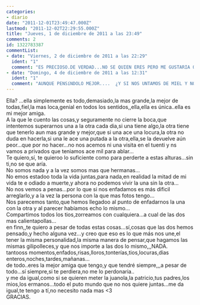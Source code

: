 ```yaml
---
categories:
- diario
date: "2011-12-01T23:49:47.000Z"
lastmod: "2011-12-02T22:29:55.000Z"
title: "Jueves, 1 de diciembre de 2011 a las 23:49"
comments: 2
id: 1322783387
commentList:
- date: "Viernes, 2 de diciembre de 2011 a las 22:29"
  ident: "1"
  comment: "ES PRECIOSO.DE VERDAD...NO SE QUIEN ERES PERO ME GUSTARIA QUE ME CONTESTARAS,VA A TU MEJOR AMIGA COMO PUEDO COMPROBAR ;)   \nORGULLOSA TENDRíA QUE ESTAR :)"
- date: "Domingo, 4 de diciembre de 2011 a las 12:31"
  ident: "1"
  comment: "AUNQUE PENSíNDOLO MEJOR....  ¿Y SI NOS UNTAMOS DE MIEL Y NOS LAMEMOS? :)"
---
```


Ella? ...ella simplemente es todo,demasiado,la mas grande,la mejor de todas,fiel,la mas loca,genial en todos los sentidos,,ella,ella es única..ella es mi mejor amiga.  
A la que le cuento las cosas,y seguramente no cierre la boca,que intentemos superarnos una a la otra cada dia,si una tiene algo,la otra tiene que tenerlo aun mas grande y mejor,que si una ace una locura,la otra no duda en hacerla,si una le ace una putada a la otra,ella,se la devuelve aún peor...que por no hacer...no nos acemos ni una visita en el tuenti y ns vamos a privados que teniamos ace mil para ablar...  
Te quiero,sí, te quieroo lo suficiente como para perderte a estas alturas...sin ti,no se que aría.  
No somos nada y a la vez somos mas que hermanas...  
No emos estadoo toda la vida juntas,para nada,en realidad la mitad de mi vida te e odiado a muerte,y ahora no podemos vivir la una sin la otra...  
No nos vemos a penas...por lo que si nos enfadamos es más dificil arreglarlo,y a la vez la persona con la que mas fotos tengo...  
Nos parecemos tanto,que hemos llegadoo al punto de enfadarnos la una con la otra y al parecer habíamos echo lo mismo...  
Compartimos todos los tios,zorreamos con cualquiera...a cual de las dos mas calientapollas...  
en finn,,te quiero a pesar de todas estas cosas...sí,cosas que las dos hemos pensado,y hecho alguna vez...y creo que eso es lo que más nos une,el tener la misma personalidad,la misma manera de pensar,que hagamos las mismas gilipolleces,y que nos importe a las dos lo mismo,,,NADA.  
tantooss momentos,enfados,risas,lloros,tonterías,tios,locuras,dias enteros,noches,tardes,mañanas...  
de todo..eres la mejor amiga que tengo,y que tendré siempre,,,a pesar de todo...sí siempre,si te perdiera,no me lo perdonaria..  
y me da igual,como si se quieren meter la juanola,la patricio,tus padres,los mios,los ermanos...todo el puto mundo que no nos quiere juntas...me da igual,te tengo a tí,no necesito nada mas &lt;3  
GRACIAS.